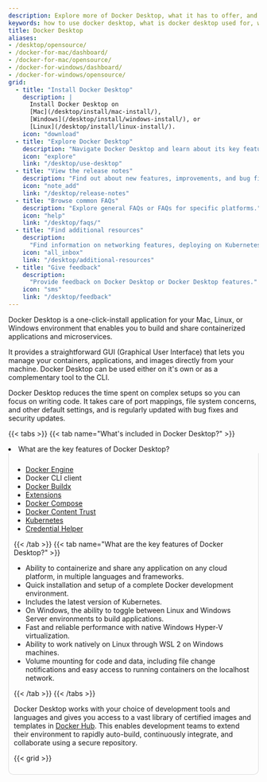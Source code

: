 ```yaml
---
description: Explore more of Docker Desktop, what it has to offer, and its key features. Take the next step by downloading or find additional resources.
keywords: how to use docker desktop, what is docker desktop used for, what does docker desktop do, using docker desktop
title: Docker Desktop
aliases:
- /desktop/opensource/
- /docker-for-mac/dashboard/
- /docker-for-mac/opensource/
- /docker-for-windows/dashboard/
- /docker-for-windows/opensource/
grid:
  - title: "Install Docker Desktop"
    description: |
      Install Docker Desktop on
      [Mac](/desktop/install/mac-install/),
      [Windows](/desktop/install/windows-install/), or
      [Linux](/desktop/install/linux-install/).
    icon: "download"
  - title: "Explore Docker Desktop"
    description: "Navigate Docker Desktop and learn about its key features."
    icon: "explore"
    link: "/desktop/use-desktop"
  - title: "View the release notes"
    description: "Find out about new features, improvements, and bug fixes."
    icon: "note_add"
    link: "/desktop/release-notes"
  - title: "Browse common FAQs"
    description: "Explore general FAQs or FAQs for specific platforms."
    icon: "help"
    link: "/desktop/faqs/"
  - title: "Find additional resources"
    description:
      "Find information on networking features, deploying on Kubernetes and more."
    icon: "all_inbox"
    link: "/desktop/additional-resources"
  - title: "Give feedback"
    description:
      "Provide feedback on Docker Desktop or Docker Desktop features."
    icon: "sms"
    link: "/desktop/feedback"
---
```


Docker Desktop is a one-click-install application for your Mac, Linux, or Windows environment
that enables you to build and share containerized applications and microservices. 

It provides a straightforward GUI (Graphical User Interface) that lets you manage your containers, applications, and images directly from your machine. Docker Desktop can be used either on it's own or as a complementary tool to the CLI. 

Docker Desktop reduces the time spent on complex setups so you can focus on writing code. It takes care of port mappings, file system concerns, and other default settings, and is regularly updated with bug fixes and security updates.

<style>
.tab-content > .tab-pane {s
  background-color: #fafafb;
  border: 1px solid #ddd;
  border-top: 0;
  padding: 10px;
  border-bottom-left-radius: 10px;
  border-bottom-right-radius: 10px;
  margin-bottom: 10px;
}
.night .tab-content > .tab-pane {
  background-color: #0e1c25;
  border: 1px solid #4f6071;
}
</style>

{{< tabs >}}
{{< tab name="What's included in Docker Desktop?" >}}

<li><a data-toggle="tab" data-target="#features">What are the key features of Docker Desktop?</a></li>
</ul>
<div class="tab-content">
<div id="includes" class="tab-pane fade in active" markdown="1">

- [Docker Engine](../engine/_index.md)
- Docker CLI client
- [Docker Buildx](../build/_index.md)
- [Extensions](extensions/_index.md)
- [Docker Compose](../compose/_index.md)
- [Docker Content Trust](../engine/security/trust/_index.md)
- [Kubernetes](https://github.com/kubernetes/kubernetes/)
- [Credential Helper](https://github.com/docker/docker-credential-helpers/)

{{< /tab >}}
{{< tab name="What are the key features of Docker Desktop?" >}}

* Ability to containerize and share any application on any cloud platform, in multiple languages and frameworks.
* Quick installation and setup of a complete Docker development environment.
* Includes the latest version of Kubernetes.
* On Windows, the ability to toggle between Linux and Windows Server environments to build applications.
* Fast and reliable performance with native Windows Hyper-V virtualization.
* Ability to work natively on Linux through WSL 2 on Windows machines.
* Volume mounting for code and data, including file change notifications and easy access to running containers on the localhost network.

{{< /tab >}}
{{< /tabs >}}

Docker Desktop works with your choice of development tools and languages and
gives you access to a vast library of certified images and templates in
[Docker Hub](https://hub.docker.com/). This enables development teams to extend
their environment to rapidly auto-build, continuously integrate, and collaborate
using a secure repository.

{{< grid >}}
